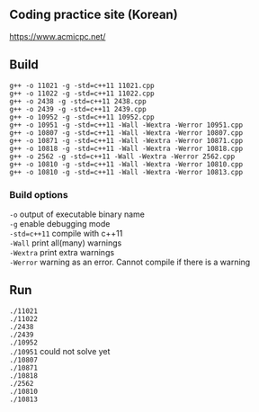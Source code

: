 ## Coding practice site (Korean)
https://www.acmicpc.net/
## Build
`g++ -o 11021 -g -std=c++11 11021.cpp`  
`g++ -o 11022 -g -std=c++11 11022.cpp`  
`g++ -o 2438 -g -std=c++11 2438.cpp`  
`g++ -o 2439 -g -std=c++11 2439.cpp`  
`g++ -o 10952 -g -std=c++11 10952.cpp`  
`g++ -o 10951 -g -std=c++11 -Wall -Wextra -Werror 10951.cpp`  
`g++ -o 10807 -g -std=c++11 -Wall -Wextra -Werror 10807.cpp`  
`g++ -o 10871 -g -std=c++11 -Wall -Wextra -Werror 10871.cpp`  
`g++ -o 10818 -g -std=c++11 -Wall -Wextra -Werror 10818.cpp`  
`g++ -o 2562 -g -std=c++11 -Wall -Wextra -Werror 2562.cpp`  
`g++ -o 10810 -g -std=c++11 -Wall -Wextra -Werror 10810.cpp`  
`g++ -o 10810 -g -std=c++11 -Wall -Wextra -Werror 10813.cpp`

### Build options
`-o` output of executable binary name  
`-g` enable debugging mode  
`-std=c++11` compile with c++11  
`-Wall` print all(many) warnings  
`-Wextra`  print extra warnings  
`-Werror`  warning as an error. Cannot compile if there is a warning  

## Run
`./11021`  
`./11022`  
`./2438`  
`./2439`  
`./10952`  
`./10951` could not solve yet  
`./10807`  
`./10871`  
`./10818`  
`./2562`  
`./10810`  
`./10813`